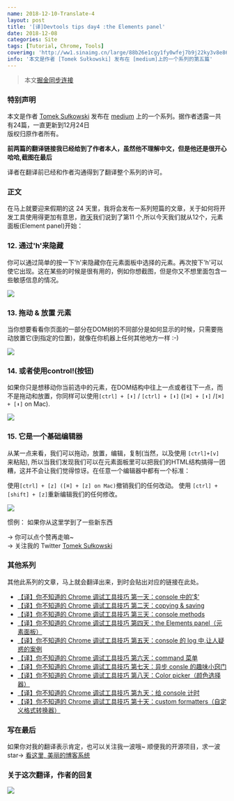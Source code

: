 ```yaml
---
name: 2018-12-10-Translate-4
layout: post
title: '[译]Devtools tips day4 :the Elements panel'
date: 2018-12-08
categories: Site
tags: [Tutorial, Chrome, Tools]
coverimg: 'http://ww1.sinaimg.cn/large/88b26e1cgy1fy0wfej7b9j22ky3v8e86.jpg'
info: '本文是作者 [Tomek Sułkowski] 发布在 [medium]上的一个系列的第五篇'
---
```


> 本文[掘金同步连接](https://juejin.im/editor/posts/5c0d2d85f265da612061a62f)

### 特别声明

本文是作者 [Tomek Sułkowski](https://twitter.com/sulco) 发布在 [medium](https://medium.com) 上的一个系列。据作者透露一共有24篇，一直更新到12月24日<br>
版权归原作者所有。<br>

**前两篇的翻译链接我已经给到了作者本人，虽然他不理解中文，但是他还是很开心哈哈,截图在最后**<br>

译者在翻译前已经和作者沟通得到了翻译整个系列的许可。<br>

### 正文

在马上就要迎来假期的这 24 天里，我将会发布一系列短篇的文章，关于如何将开发工具使用得更加有意思，[昨天](https://juejin.im/post/5c0a8ce6f265da6141716329)我们说到了第11 个,所以今天我们就从12个，元素面板(Element panel)开始：

### 12. 通过'h'来隐藏

你可以通过简单的按一下'h'来隐藏你在元素面板中选择的元素。再次按下'h'可以使它出现。这在某些的时候是很有用的，例如你想截图，但是你又不想里面包含一些敏感信息的情况。

![](https://cdn-images-1.medium.com/max/800/1*1x_7wcM4pXBymibEC-cE0Q.gif)

### 13. 拖动 & 放置 元素


当你想要看看你页面的一部分在DOM树的不同部分是如何显示的时候，只需要拖动放置它(到指定的位置)，就像在你机器上任何其他地方一样 :-)

![](https://cdn-images-1.medium.com/max/800/1*GtWiickz4BuwyC2yo-YI-w.gif)

### 14. 或者使用control!(按钮)

如果你只是想移动你当前选中的元素，在DOM结构中往上一点或者往下一点，而不是拖动和放置，你同样可以使用`[ctrl] + [⬆]` / `[ctrl] + [⬇]` (`[⌘] + [⬆]` /`[⌘] + [⬇]` on Mac).

![](https://cdn-images-1.medium.com/max/800/1*lvbGVAtF28Ae_1nVvueHhw.gif)



### 15. 它是一个基础编辑器

从某一点来看，我们可以拖动，放置，编辑，复制(当然，以及使用 `[ctrl]+[v]` 来粘贴), 所以当我们发现我们可以在元素面板里可以把我们的HTML结构搞得一团糟，这并不会让我们觉得惊讶。在任意一个编辑器中都有一个标准：

使用`[ctrl] + [z] ([⌘] + [z] on Mac)`撤销我们的任何改动。
使用 `[ctrl] + [shift] + [z]`重新编辑我们的任何修改。

![](https://cdn-images-1.medium.com/max/1000/1*Z--c614VZzhbidkIORXVUQ.gif)

惯例： 如果你从这里学到了一些新东西

→ 你可以点个赞再走嘛~<br>
→ 关注我的 Twitter [Tomek Sułkowski](https://twitter.com/sulco)

### 其他系列

其他此系列的文章，马上就会翻译出来，到时会贴出对应的链接在此处。

- [【译】你不知道的 Chrome 调试工具技巧 第一天：console 中的'\$'](https://juejin.im/post/5c09a80151882521c81168a2)
- [【译】你不知道的 Chrome 调试工具技巧 第二天：copying & saving](https://juejin.im/post/5c0a0d5ff265da61117a1c75)
- [【译】你不知道的 Chrome 调试工具技巧 第三天：console methods](https://juejin.im/post/5c0a8ce6f265da6141716329)
- [【译】你不知道的 Chrome 调试工具技巧 第四天：the Elements panel（元素面板）](https://juejin.im/post/5c0d2d85f265da612061a62f)
- [【译】你不知道的 Chrome 调试工具技巧 第五天：console 的 log 中,让人疑惑的案例](https://juejin.im/post/5c0edc31f265da611c26d08a)
- [【译】你不知道的 Chrome 调试工具技巧 第六天：command 菜单](https://juejin.im/post/5c0ee12551882545e24ef291)
- [【译】你不知道的 Chrome 调试工具技巧 第七天：异步 consle 的趣味小窍门](https://juejin.im/post/5c0fdfc46fb9a049b13e0d82)
- [【译】你不知道的 Chrome 调试工具技巧 第八天：Color picker（颜色选择器）](https://juejin.im/post/5c10d9d1f265da6118019028)
- [【译】你不知道的 Chrome 调试工具技巧 第九天：给 console 计时](https://juejin.im/post/5c11809ef265da61141c76f1)
- [【译】你不知道的 Chrome 调试工具技巧 第十天：custom formatters（自定义格式转换器）](https://juejin.im/post/5c1365a9e51d452f8e6034cb)


### 写在最后
如果你对我的翻译表示肯定，也可以关注我一波哦~
顺便我的开源项目，求一波 star→ [看这里, 美丽的博客系统](https://github.com/DendiSe7enGitHub/vue-blog-generater)

### 关于这次翻译，作者的回复

![](https://ws1.sinaimg.cn/large/88b26e1cgy1fxykywxw5pj20hy0iomzb.jpg)